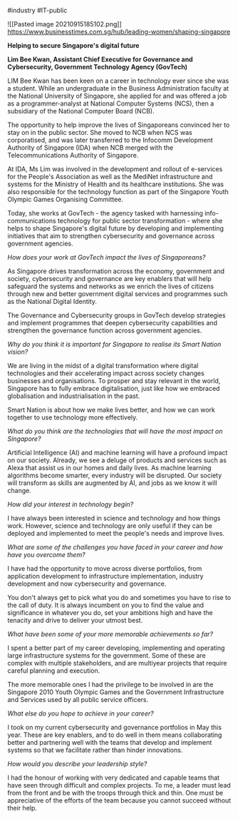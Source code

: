#industry  #IT-public 

![[Pasted image 20210915185102.png]]
https://www.businesstimes.com.sg/hub/leading-women/shaping-singapore

**Helping to secure Singapore's digital future**

**Lim Bee Kwan, Assistant Chief Executive for Governance and Cybersecurity, Government Technology Agency (GovTech)**

LIM Bee Kwan has been keen on a career in technology ever since she was a student. While an undergraduate in the Business Administration faculty at the National University of Singapore, she applied for and was offered a job as a programmer-analyst at National Computer Systems (NCS), then a subsidiary of the National Computer Board (NCB).

The opportunity to help improve the lives of Singaporeans convinced her to stay on in the public sector. She moved to NCB when NCS was corporatised, and was later transferred to the Infocomm Development Authority of Singapore (IDA) when NCB merged with the Telecommunications Authority of Singapore.

At IDA, Ms Lim was involved in the development and rollout of e-services for the People's Association as well as the MediNet infrastructure and systems for the Ministry of Health and its healthcare institutions. She was also responsible for the technology function as part of the Singapore Youth Olympic Games Organising Committee.

Today, she works at GovTech - the agency tasked with harnessing info-communications technology for public sector transformation - where she helps to shape Singapore's digital future by developing and implementing initiatives that aim to strengthen cybersecurity and governance across government agencies.

_How does your work at GovTech impact the lives of Singaporeans?_

As Singapore drives transformation across the economy, government and society, cybersecurity and governance are key enablers that will help safeguard the systems and networks as we enrich the lives of citizens through new and better government digital services and programmes such as the National Digital Identity.

The Governance and Cybersecurity groups in GovTech develop strategies and implement programmes that deepen cybersecurity capabilities and strengthen the governance function across government agencies.

_Why do you think it is important for Singapore to realise its Smart Nation vision?_

We are living in the midst of a digital transformation where digital technologies and their accelerating impact across society changes businesses and organisations. To prosper and stay relevant in the world, Singapore has to fully embrace digitalisation, just like how we embraced globalisation and industrialisation in the past.

Smart Nation is about how we make lives better, and how we can work together to use technology more effectively.

_What do you think are the technologies that will have the most impact on Singapore?_

Artificial Intelligence (AI) and machine learning will have a profound impact on our society. Already, we see a deluge of products and services such as Alexa that assist us in our homes and daily lives. As machine learning algorithms become smarter, every industry will be disrupted. Our society will transform as skills are augmented by AI, and jobs as we know it will change.

_How did your interest in technology begin?_

I have always been interested in science and technology and how things work. However, science and technology are only useful if they can be deployed and implemented to meet the people's needs and improve lives.

_What are some of the challenges you have faced in your career and how have you overcome them?_

I have had the opportunity to move across diverse portfolios, from application development to infrastructure implementation, industry development and now cybersecurity and governance.

You don't always get to pick what you do and sometimes you have to rise to the call of duty. It is always incumbent on you to find the value and significance in whatever you do, set your ambitions high and have the tenacity and drive to deliver your utmost best.

_What have been some of your more memorable achievements so far?_

I spent a better part of my career developing, implementing and operating large infrastructure systems for the government. Some of these are complex with multiple stakeholders, and are multiyear projects that require careful planning and execution.

The more memorable ones I had the privilege to be involved in are the Singapore 2010 Youth Olympic Games and the Government Infrastructure and Services used by all public service officers.

_What else do you hope to achieve in your career?_

I took on my current cybersecurity and governance portfolios in May this year. These are key enablers, and to do well in them means collaborating better and partnering well with the teams that develop and implement systems so that we facilitate rather than hinder innovations.

_How would you describe your leadership style?_

I had the honour of working with very dedicated and capable teams that have seen through difficult and complex projects. To me, a leader must lead from the front and be with the troops through thick and thin. One must be appreciative of the efforts of the team because you cannot succeed without their help.